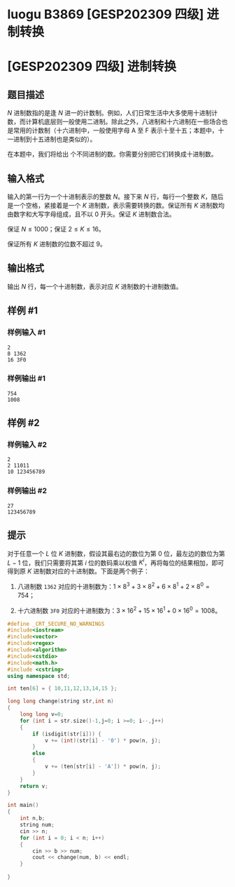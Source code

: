 # luogu B3869 [GESP202309 四级] 进制转换



# [GESP202309 四级] 进制转换

## 题目描述

$N$ 进制数指的是逢 $N$ 进一的计数制。例如，人们日常生活中大多使用十进制计数，而计算机底层则一般使用二进制。除此之外，八进制和十六进制在一些场合也是常用的计数制（十六进制中，一般使用字母 A 至 F 表示十至十五；本题中，十一进制到十五进制也是类似的）。

在本题中，我们将给出 个不同进制的数。你需要分别把它们转换成十进制数。

## 输入格式

输入的第一行为一个十进制表示的整数 $N$。接下来 $N$ 行，每行一个整数 $K$，随后是一个空格，紧接着是一个 $K$ 进制数，表示需要转换的数。保证所有 $K$ 进制数均由数字和大写字母组成，且不以 $0$ 开头。保证 $K$ 进制数合法。

保证 $N \le 1000$；保证 $2 \le K \le 16$。

保证所有 $K$ 进制数的位数不超过 $9$。

## 输出格式

输出 $N$ 行，每一个十进制数，表示对应 $K$ 进制数的十进制数值。

## 样例 #1

### 样例输入 #1

```
2
8 1362
16 3F0
```

### 样例输出 #1

```
754
1008
```

## 样例 #2

### 样例输入 #2

```
2
2 11011
10 123456789
```

### 样例输出 #2

```
27
123456789
```

## 提示

对于任意一个 $L$ 位 $K$ 进制数，假设其最右边的数位为第 $0$ 位，最左边的数位为第 $L-1$ 位，我们只需要将其第 $i$ 位的数码乘以权值 $K^i$，再将每位的结果相加，即可得到原 $K$ 进制数对应的十进制数。下面是两个例子：

1. 八进制数 `1362` 对应的十进制数为：$1×8^3+3×8^2+6×8^1+2×8^0=754$；

2. 十六进制数 `3F0` 对应的十进制数为：$3×16^2+15×16^1+0×16^0=1008$。



```cpp
#define _CRT_SECURE_NO_WARNINGS
#include<iostream>
#include<vector>
#include<regex>
#include<algorithm>
#include<cstdio>
#include<math.h>
#include <cstring>
using namespace std;

int ten[6] = { 10,11,12,13,14,15 };

long long change(string str,int n)
{
	long long v=0;
	for (int i = str.size()-1,j=0; i >=0; i--,j++)
	{
		if (isdigit(str[i])) {
			v += (int)(str[i] - '0') * pow(n, j);
		}
		else
		{
			v += (ten[str[i] - 'A']) * pow(n, j);
		}
	}
	return v;
}

int main()
{
	int n,b;
	string num;
	cin >> n;
	for (int i = 0; i < n; i++)
	{
		cin >> b >> num;
		cout << change(num, b) << endl;
	}
	
}
```





